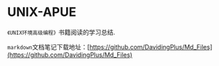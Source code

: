 # UNIX-APUE

`《UNIX环境高级编程》`书籍阅读的学习总结.

`markdown`文档笔记下载地址：[https://github.com/DavidingPlus/Md_Files](https://github.com/DavidingPlus/Md_Files)


